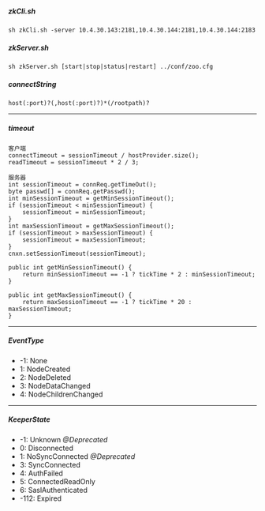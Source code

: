 

##### zkCli.sh
    sh zkCli.sh -server 10.4.30.143:2181,10.4.30.144:2181,10.4.30.144:2183

##### zkServer.sh
    sh zkServer.sh [start|stop|status|restart] ../conf/zoo.cfg


##### connectString
    host(:port)?(,host(:port)?)*(/rootpath)?

***

##### timeout
    客户端
    connectTimeout = sessionTimeout / hostProvider.size();
    readTimeout = sessionTimeout * 2 / 3;
    
    服务器
    int sessionTimeout = connReq.getTimeOut();
    byte passwd[] = connReq.getPasswd();
    int minSessionTimeout = getMinSessionTimeout();
    if (sessionTimeout < minSessionTimeout) {
        sessionTimeout = minSessionTimeout;
    }
    int maxSessionTimeout = getMaxSessionTimeout();
    if (sessionTimeout > maxSessionTimeout) {
        sessionTimeout = maxSessionTimeout;
    }
    cnxn.setSessionTimeout(sessionTimeout);
    
    public int getMinSessionTimeout() {
        return minSessionTimeout == -1 ? tickTime * 2 : minSessionTimeout;
    }

    public int getMaxSessionTimeout() {
        return maxSessionTimeout == -1 ? tickTime * 20 : maxSessionTimeout;
    }

***

##### EventType
* -1: None
* 1: NodeCreated
* 2: NodeDeleted
* 3: NodeDataChanged
* 4: NodeChildrenChanged

***

##### KeeperState
* -1: Unknown *@Deprecated*
* 0: Disconnected
* 1: NoSyncConnected *@Deprecated*
* 3: SyncConnected
* 4: AuthFailed
* 5: ConnectedReadOnly
* 6: SaslAuthenticated
* -112: Expired
